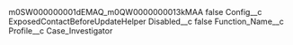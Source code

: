 <?xml version="1.0" encoding="UTF-8"?>
<CustomMetadata xmlns="http://soap.sforce.com/2006/04/metadata" xmlns:xsi="http://www.w3.org/2001/XMLSchema-instance" xmlns:xsd="http://www.w3.org/2001/XMLSchema">
    <label>m0SW000000001dEMAQ_m0QW0000000013kMAA</label>
    <protected>false</protected>
    <values>
        <field>Config__c</field>
        <value xsi:type="xsd:string">ExposedContactBeforeUpdateHelper</value>
    </values>
    <values>
        <field>Disabled__c</field>
        <value xsi:type="xsd:boolean">false</value>
    </values>
    <values>
        <field>Function_Name__c</field>
        <value xsi:nil="true"/>
    </values>
    <values>
        <field>Profile__c</field>
        <value xsi:type="xsd:string">Case_Investigator</value>
    </values>
</CustomMetadata>
